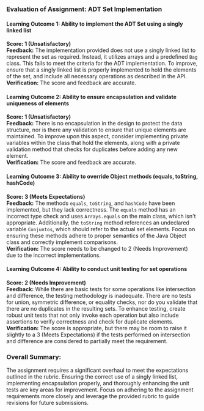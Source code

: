 ### Evaluation of Assignment: ADT Set Implementation

#### Learning Outcome 1: Ability to implement the ADT Set using a singly linked list  
**Score: 1 (Unsatisfactory)**  
**Feedback:** The implementation provided does not use a singly linked list to represent the set as required. Instead, it utilizes arrays and a predefined `Bag` class. This fails to meet the criteria for the ADT implementation. To improve, ensure that a singly linked list is properly implemented to hold the elements of the set, and include all necessary operations as described in the API.  
**Verification:** The score and feedback are accurate.

#### Learning Outcome 2: Ability to ensure encapsulation and validate uniqueness of elements  
**Score: 1 (Unsatisfactory)**  
**Feedback:** There is no encapsulation in the design to protect the data structure, nor is there any validation to ensure that unique elements are maintained. To improve upon this aspect, consider implementing private variables within the class that hold the elements, along with a private validation method that checks for duplicates before adding any new element.  
**Verification:** The score and feedback are accurate.

#### Learning Outcome 3: Ability to override Object methods (equals, toString, hashCode)  
**Score: 3 (Meets Expectations)**  
**Feedback:** The methods `equals`, `toString`, and `hashCode` have been implemented, but they lack correctness. The `equals` method has an incorrect type check and uses `Arrays.equals` on the main class, which isn't appropriate. Additionally, the `toString` method references an undeclared variable `Conjuntos`, which should refer to the actual set elements. Focus on ensuring these methods adhere to proper semantics of the Java Object class and correctly implement comparisons.  
**Verification:** The score needs to be changed to 2 (Needs Improvement) due to the incorrect implementations.

#### Learning Outcome 4: Ability to conduct unit testing for set operations  
**Score: 2 (Needs Improvement)**  
**Feedback:** While there are basic tests for some operations like intersection and difference, the testing methodology is inadequate. There are no tests for union, symmetric difference, or equality checks, nor do you validate that there are no duplicates in the resulting sets. To enhance testing, create robust unit tests that not only invoke each operation but also include assertions to verify correctness and check for duplicate elements.  
**Verification:** The score is appropriate, but there may be room to raise it slightly to a 3 (Meets Expectations) if the tests performed on intersection and difference are considered to partially meet the requirement.

### Overall Summary:  
The assignment requires a significant overhaul to meet the expectations outlined in the rubric. Ensuring the correct use of a singly linked list, implementing encapsulation properly, and thoroughly enhancing the unit tests are key areas for improvement. Focus on adhering to the assignment requirements more closely and leverage the provided rubric to guide revisions for future submissions.